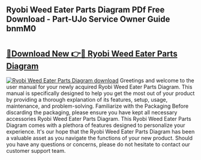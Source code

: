 ## Ryobi Weed Eater Parts Diagram PDf Free Download - Part-UJo Service Owner Guide bnmM0

# <h2><a href="http://dfl6x4.blite.top/?on=Ryobi+Weed+Eater+Parts+Diagram">🔗Download New 👉🔴 Ryobi Weed Eater Parts Diagram</a></h2>

[![Ryobi Weed Eater Parts Diagram download](https://i.imgur.com/lujVjoI.png)](http://dfl6x4.blite.top/?on=Ryobi+Weed+Eater+Parts+Diagram)
Greetings and welcome to the user manual for your newly acquired Ryobi Weed Eater Parts Diagram. This manual is specifically designed to help you get the most out of your product by providing a thorough explanation of its features, setup, usage, maintenance, and problem-solving. Familiarize with the Packaging Before discarding the packaging, please ensure you have kept all necessary accessories Ryobi Weed Eater Parts Diagram. This Ryobi Weed Eater Parts Diagram comes with a plethora of features designed to personalize your experience. It's our hope that the Ryobi Weed Eater Parts Diagram has been a valuable asset as you navigate the functions of your new product. Should you have any questions or concerns, please do not hesitate to contact our customer support team.
